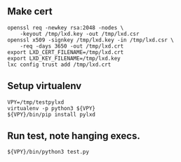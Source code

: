 ## Make cert
```
openssl req -newkey rsa:2048 -nodes \
    -keyout /tmp/lxd.key -out /tmp/lxd.csr
openssl x509 -signkey /tmp/lxd.key -in /tmp/lxd.csr \
    -req -days 3650 -out /tmp/lxd.crt
export LXD_CERT_FILENAME=/tmp/lxd.crt
export LXD_KEY_FILENAME=/tmp/lxd.key
lxc config trust add /tmp/lxd.crt
```

## Setup virtualenv

```
VPY=/tmp/testpylxd
virtualenv -p python3 ${VPY}
${VPY}/bin/pip install pylxd
```


## Run test, note hanging execs.
```
${VPY}/bin/python3 test.py
```
